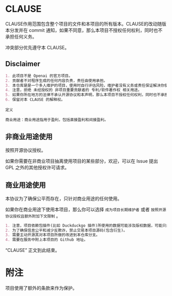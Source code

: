# CLAUSE

CLAUSE作用范围包含整个项目的文件和本项目的所有版本。CLAUSE的改动随版本分发并在 commit 通知，如果不同意，那么本项目不授权任何权利，同时也不承担任何义务。

冲突部分优先遵守本 CLAUSE。

## Disclaimer

```markdown
1. 此项目不是 Openai 的官方项目。
2. 贡献者不对程序生成的任何内容负责，责任由使用承担。
3. 本仓库是是一个多人维护的项目，使用时自行评估风险，维护者没有义务或责任保证解决你使用造成的任何问题。
4. 注意，拒绝 未经授权的 非项目重要贡献者的 专利/软件著作权 相关用途。
5. 如果你所在地方的法律不承认开源协议和本声明，那么本项目不授权任何权利，同时也不承担任何义务。
6. 保留对本 CLAUSE 的解释权。
```

```
定义

商业用途：商业用途指用于盈利，包括直接盈利和间接盈利。
```

## 非商业用途使用

按照开源协议授权。

如果你需要在非商业项目抽离使用项目的某些部分，欢迎，可以在 Issue 提出 GPL 之外的其他授权许可请求。

## 商业用途使用

本协议为了确保公平而存在，只针对商业用途的任何使用。

如果你在商业用途下使用本项目，那么你可以选择 `成为项目长期维护者` 或者 `按照开源协议授权且额外附加下文限制` 。

```markdown
1. 注意，项目依赖包插件(比如 Duckduckgo 插件)所使用的数据可能涉及版权数据，可能只能用于个人非商业用途使用，在此告知您风险。
2. 为了确保信息公平和减少反欺诈，禁止交易本项目源码(包含衍生)。
3. 需要主动开源其对本项目所做的改进到本仓库分支。
4. 需要在服务中附上本项目的 Github 地址。
```

“CLAUSE” 正文到此结束。

# 附注

项目使用了额外的条款来作为保护。
